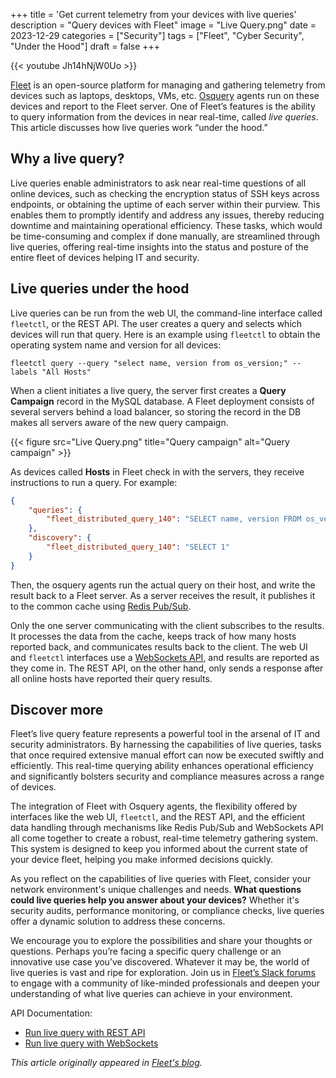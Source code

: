 +++
title = 'Get current telemetry from your devices with live queries'
description = "Query devices with Fleet"
image = "Live Query.png"
date = 2023-12-29
categories = ["Security"]
tags = ["Fleet", "Cyber Security", "Under the Hood"]
draft = false
+++

{{< youtube Jh14hNjW0Uo >}}

[Fleet](https://fleetdm.com/) is an open-source platform for managing and gathering telemetry from devices such as laptops, desktops, VMs, etc. [Osquery](https://www.osquery.io/) agents run on these devices and report to the Fleet server. One of Fleet’s features is the ability to query information from the devices in near real-time, called _live queries_. This article discusses how live queries work “under the hood.”


## Why a live query?

Live queries enable administrators to ask near real-time questions of all online devices, such as checking the encryption status of SSH keys across endpoints, or obtaining the uptime of each server within their purview. This enables them to promptly identify and address any issues, thereby reducing downtime and maintaining operational efficiency. These tasks, which would be time-consuming and complex if done manually, are streamlined through live queries, offering real-time insights into the status and posture of the entire fleet of devices helping IT and security.


## Live queries under the hood

Live queries can be run from the web UI, the command-line interface called `fleetctl`, or the REST API. The user creates a query and selects which devices will run that query. Here is an example using `fleetctl` to obtain the operating system name and version for all devices:


```shell
fleetctl query --query "select name, version from os_version;" --labels "All Hosts"
```


When a client initiates a live query, the server first creates a **Query Campaign** record in the MySQL database. A Fleet deployment consists of several servers behind a load balancer, so storing the record in the DB makes all servers aware of the new query campaign.

{{< figure src="Live Query.png" title="Query campaign" alt="Query campaign" >}}

As devices called **Hosts** in Fleet check in with the servers, they receive instructions to run a query. For example:


```json
{
    "queries": {
        "fleet_distributed_query_140": "SELECT name, version FROM os_version;"
    },
    "discovery": {
        "fleet_distributed_query_140": "SELECT 1"
    }
}
```


Then, the osquery agents run the actual query on their host, and write the result back to a Fleet server. As a server receives the result, it publishes it to the common cache using [Redis Pub/Sub](https://redis.io/docs/interact/pubsub/).

Only the one server communicating with the client subscribes to the results. It processes the data from the cache, keeps track of how many hosts reported back, and communicates results back to the client. The web UI and `fleetctl` interfaces use a [WebSockets API](https://developer.mozilla.org/en-US/docs/Web/API/WebSockets_API), and results are reported as they come in. The REST API, on the other hand, only sends a response after all online hosts have reported their query results.


## Discover more

Fleet’s live query feature represents a powerful tool in the arsenal of IT and security administrators. By harnessing the capabilities of live queries, tasks that once required extensive manual effort can now be executed swiftly and efficiently. This real-time querying ability enhances operational efficiency and significantly bolsters security and compliance measures across a range of devices.

The integration of Fleet with Osquery agents, the flexibility offered by interfaces like the web UI, `fleetctl`, and the REST API, and the efficient data handling through mechanisms like Redis Pub/Sub and WebSockets API all come together to create a robust, real-time telemetry gathering system. This system is designed to keep you informed about the current state of your device fleet, helping you make informed decisions quickly.

As you reflect on the capabilities of live queries with Fleet, consider your network environment's unique challenges and needs. **What questions could live queries help you answer about your devices?** Whether it's security audits, performance monitoring, or compliance checks, live queries offer a dynamic solution to address these concerns.

We encourage you to explore the possibilities and share your thoughts or questions. Perhaps you’re facing a specific query challenge or an innovative use case you’ve discovered. Whatever it may be, the world of live queries is vast and ripe for exploration. Join us in [Fleet’s Slack forums](https://fleetdm.com/support) to engage with a community of like-minded professionals and deepen your understanding of what live queries can achieve in your environment.

API Documentation:

* [Run live query with REST API](https://fleetdm.com/docs/rest-api/rest-api#run-live-query)
* [Run live query with WebSockets](https://github.com/fleetdm/fleet/blob/6fd06d648601edd89c01e25426e2e35ff2a8a37b/docs/Contributing/API-for-contributors.md#run-live-query)

_This article originally appeared in [Fleet's blog](https://fleetdm.com/guides/get-current-telemetry-from-your-devices-with-live-queries)._

